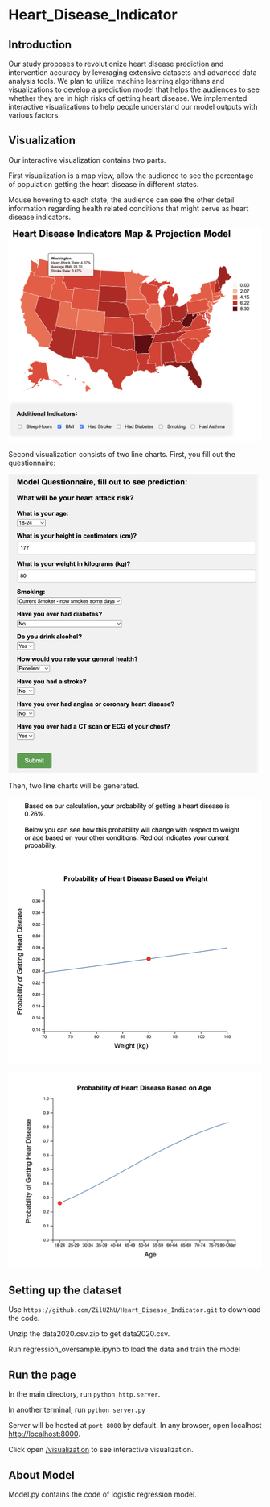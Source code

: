 # Heart_Disease_Indicator

## Introduction

Our study proposes to revolutionize heart disease prediction and intervention accuracy by leveraging extensive datasets and advanced data analysis tools. We plan to utilize machine learning algorithms and visualizations to develop a prediction model that helps the audiences to see whether they are in high risks of getting heart disease. We implemented interactive visualizations to help people understand our model outputs with various factors.

## Visualization

Our interactive visualization contains two parts.

First visualization is a map view, allow the audience to see the percentage of population getting the heart disease in different states.

Mouse hovering to each state, the audience can see the other detail information regarding health related conditions that might serve as heart disease indicators.

![Map with tool tip](assets/map.png)

<!-- include screenshot here -->

Second visualization consists of two line charts. First, you fill out the questionnaire:

![question survey](assets/questions.png)

Then, two line charts will be generated.

![probability with respect to weight](assets/weight.png)

![probability with respect to age](assets/age.png)


## Setting up the dataset

Use `https://github.com/ZilUZhU/Heart_Disease_Indicator.git` to download the code.

Unzip the data2020.csv.zip to get data2020.csv. 

Run regression_oversample.ipynb to load the data and train the model

## Run the page

In the main directory, run `python http.server`.

In another terminal, run `python server.py`

Server will be hosted at `port 8000` by default. In any browser, open localhost [http://localhost:8000](http://localhost:8000).

Click open [/visualization](http://localhost:8000/visualization/) to see interactive visualization.

## About Model

Model.py contains the code of logistic regression model.  



